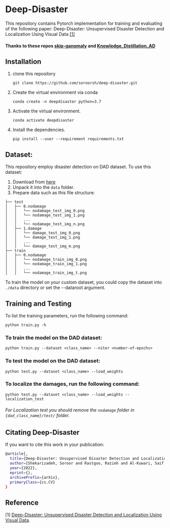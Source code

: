 # Deep-Disaster 

This repository contains Pytorch implementation for training and evaluating of the following paper:
Deep-Disaster: Unsupervised Disaster Detection and Localization Using Visual Data [[1]](#6-reference)

<!-- <img src="Images/vgg_network_last.png" alt="hi" class="inline"/> -->
<!-- | <img src="Deep-Disaster_all.png" width="250"> | <img src=Deep-Disaster_model_define.png" width="250"> | -->

#### Thanks to these repos [skip-ganomaly](https://github.com/samet-akcay/skip-gano) and [Knowledge_Distillation_AD](https://github.com/rohban-lab/Knowledge_Distillation_AD)

## Installation
1. clone this repository
   ```
   git clone https://github.com/soroorsh/deep-disaster.git
   ```
2. Create the virtual environment via conda
    ```
    conda create -n deepdisaster python=3.7
    ```
3. Activate the virtual environment.
    ```
    conda activate deepdisaster
    ```
4. Install the dependencies.
   ```
   pip install --user --requirement requirements.txt
   ```
## Dataset:
This repository employ disaster detection on DAD dataset.
To use this dataset: 
  1. Download from [here](https://crisisnlp.qcri.org/data/ASONAM17_damage_images/ASONAM17_Damage_Image_Dataset.tar.gz)
  2. Unpack it into the `data` folder.  
  3. Prepare data such as this file structure: 
  ```
├── test
│   ├── 0.nodamage
│   │   └── nodamage_test_img_0.png
│   │   └── nodamage_test_img_1.png
│   │   ...
│   │   └── nodamage_test_img_n.png
│   ├── 1.damage
│   │   └── damage_test_img_0.png
│   │   └── damage_test_img_1.png
│   │   ...
│   │   └── damage_test_img_m.png
├── train
│   ├── 0.nodamage
│   │   └── nodamage_train_img_0.png
│   │   └── nodamage_train_img_1.png
│   │   ...
│   │   └── nodamage_train_img_t.png

``` 
To train the model on your custom dataset, you could copy the dataset into `./data` directory or set the --dataroot argument. 

## Training and Testing
To list the training parameters, run the following command:
```
python train.py -h
```
### To train the model on the DAD dataset:
``` 
python train.py --dataset <class_name> --niter <number-of-epochs>                                                
```
### To test the model on the DAD dataset:
``` 
python test.py --dataset <class_name> --load_weights                                                 
```

### To localize the damages, run the following command:

``` 
python test.py --dataset <class_name> --load_weights --localization_test                                               
```
###### For Localization test you should remove the `nodamage` folder in `{dad_class_name}/test/` folder.

## Citating Deep-Disaster
If you want to cite this work in your publication:
``` bash
@article{,
  title={Deep-Disaster: Unsupervised Disaster Detection and Localization Using Visual Data},
  author={Shekarizadeh, Soroor and Rastgoo, Razieh and Al-Kuwari, Saif and Sabokrou, Mohammad},
  year={2022},
  eprint={},
  archivePrefix={arXiv},
  primaryClass={cs.CV}
}
```
## Reference
[1] [Deep-Disaster: Unsupervised Disaster Detection and Localization Using Visual Data](https://arxiv.org/pdf/).


